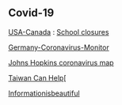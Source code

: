Covid-19
-
[USA-Canada](https://coronavirus.1point3acres.com/#stat) : [School closures](https://coronavirus.1point3acres.com/en/school)

[Germany-Coronavirus-Monitor](https://interaktiv.morgenpost.de/corona-virus-karte-infektionen-deutschland-weltweit/)

[Johns Hopkins coronavirus map](https://gisanddata.maps.arcgis.com/apps/opsdashboard/index.html#/bda7594740fd40299423467b48e9ecf6)

[Taiwan Can Help](https://www.facebook.com/mofa.gov.tw/posts/775854092939235?__tn__=K-R)[

[Informationisbeautiful](https://informationisbeautiful.net/visualizations/covid-19-coronavirus-infographic-datapack/)
